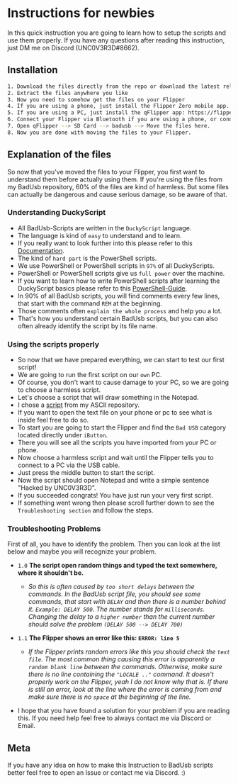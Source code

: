 # Instructions for newbies
In this quick instruction you are going to learn how to setup the scripts and use them properly.
If you have any questions after reading this instruction, just DM me on Discord (UNC0V3R3D#8662).

## Installation

``` sh
1. Download the files directly from the repo or download the latest release.
2. Extract the files anywhere you like
3. Now you need to somehow get the files on your Flipper
4. If you are using a phone, just install the Flipper Zero mobile app.
5. If you are using a PC, just install the qFlipper app: https://flipperzero.one/update
6. Connect your Flipper via Bluetooth if you are using a phone, or connect it via usb if you are on PC.
7. Open qFlipper --> SD Card --> badusb --> Move the files here.
8. Now you are done with moving the files to your Flipper.
 ```

## Explanation of the files

So now that you've moved the files to your Flipper, you first want to understand them before actually using them.
If you're using the files from my BadUsb repository, 60% of the files are kind of harmless.
But some files can actually be dangerous and cause serious damage, so be aware of that.

<h3> Understanding DuckyScript </h3>

* All BadUsb-Scripts are written in the ``DuckyScript`` language.
* The language is kind of ``easy`` to understand and to learn.
* If you really want to look further into this please refer to this [Documentation].
* The kind of ``hard part`` is the PowerShell scripts.
* We use PowerShell or PowerShell scripts in ``97%`` of all DuckyScripts.
* PowerShell or PowerShell scripts give us ``full power`` over the machine.
* If you want to learn how to write PowerShell scripts after learning the DuckyScript basics please refer to this [PowerShell-Guide].
* In 90% of all BadUsb scripts, you will find comments every few lines, that start with the command ``REM`` at the beginning.
* Those comments often ``explain the whole process`` and help you a lot.
* That's how you understand certain BadUsb scripts, but you can also often already identify the script by its file name.

<h3> Using the scripts properly </h3>

* So now that we have prepared everything, we can start to test our first script!
* We are going to run the first script on our ``own`` PC.
* Of course, you don't want to cause damage to your PC, so we are going to choose a harmless script.
* Let's choose a script that will draw something in the Notepad.
* I chose a [script] from my ASCII repository.
* If you want to open the text file on your phone or pc to see what is inside feel free to do so.
* To start you are going to start the Flipper and find the ``Bad USB`` category located directly under ``iButton``.
* There you will see all the scripts you have imported from your PC or phone.
* Now choose a harmless script and wait until the Flipper tells you to connect to a PC via the USB cable.
* Just press the middle button to start the script.
* Now the script should open Notepad and write a simple sentence "Hacked by UNC0V3R3D".
* If you succeeded congrats! You have just run your very first script.
* If something went wrong then please scroll further down to see the ``Troubleshooting section`` and follow the steps.

<h3> Troubleshooting Problems </h3>

First of all, you have to identify the problem. Then you can look at the list below and maybe you will recognize your problem.

* ``1.0`` <b> The script open random things and typed the text somewhere, where it shouldn't be. </b>
  * <em> So this is often caused by ``too short delays`` between the commands. In the BadUsb script file, you should see some commands, that start with ``DELAY``
       and then there is a number behind it. ``Example: DELAY 500``. The number stands for ``milliseconds``. Changing the delay to a ``higher number`` than the current number should solve the problem ``(DELAY 500 --> DELAY 700)`` </em>
       
* ``1.1`` <b> The Flipper shows an error like this: ``ERROR: line 5`` </b>
  * <em> If the Flipper prints random errors like this you should check the ``text file``. The most common thing causing this error is apparently a ``random blank line``
  between the commands. Otherwise, make sure there is no line containing the ``"LOCALE .."`` command. It doesn't properly work on the Flipper, yeah I do not know why that is. If there is still an error, look at the line where the error is coming from and make sure there is no ``space`` at the beginning of the line. </em>

* I hope that you have found a solution for your problem if you are reading this. If you need help feel free to always contact me via Discord or Email.

## Meta

If you have any idea on how to make this Instruction to BadUsb scripts better feel free to open an Issue or contact me via Discord. :)

[PowerShell-Guide]: https://www.youtube.com/watch?v=IABNJEl2ZWk
[Documentation]: https://hakshop.zendesk.com/hc/en-us/articles/360010555153-Ducky-Script-the-USB-Rubber-Ducky-language
[script]: https://github.com/UNC0V3R3D/Flipper_Zero-BadUsb/blob/main/FlipperZero_BadUSB_Collection/ASCII_Notepad/SimpleTroll.txt
[qFlipper]: https://flipperzero.one/update

